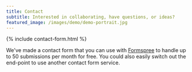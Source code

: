 ```yaml
---
title: Contact
subtitle: Interested in collaborating, have questions, or ideas? 
featured_image: /images/demo/demo-portrait.jpg
---
```


{% include contact-form.html %}

We've made a contact form that you can use with [Formspree](https://formspree.io/) to handle up to 50 submissions per month for free. You could also easily switch out the end-point to use another contact form service.
